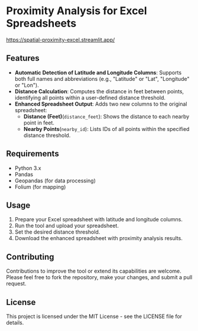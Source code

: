 # Proximity Analysis for Excel Spreadsheets

https://spatial-proximity-excel.streamlit.app/

## Features

- **Automatic Detection of Latitude and Longitude Columns**: Supports both full names and abbreviations (e.g., "Latitude" or "Lat", "Longitude" or "Lon").
- **Distance Calculation**: Computes the distance in feet between points, identifying all points within a user-defined distance threshold.
- **Enhanced Spreadsheet Output**: Adds two new columns to the original spreadsheet:
  - **Distance (Feet)**(`distance_feet`): Shows the distance to each nearby point in feet.
  - **Nearby Points**(`nearby_id`): Lists IDs of all points within the specified distance threshold.

## Requirements
- Python 3.x
- Pandas
- Geopandas (for data processing)
- Folium (for mapping)

## Usage

1. Prepare your Excel spreadsheet with latitude and longitude columns.
2. Run the tool and upload your spreadsheet.
3. Set the desired distance threshold.
4. Download the enhanced spreadsheet with proximity analysis results.

## Contributing

Contributions to improve the tool or extend its capabilities are welcome. Please feel free to fork the repository, make your changes, and submit a pull request.

## License

This project is licensed under the MIT License - see the LICENSE file for details.